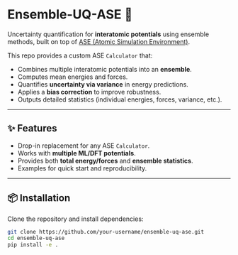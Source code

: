 # Ensemble-UQ-ASE 🚀
Uncertainty quantification for **interatomic potentials** using ensemble methods, built on top of [ASE (Atomic Simulation Environment)](https://wiki.fysik.dtu.dk/ase/).

This repo provides a custom ASE `Calculator` that:
- Combines multiple interatomic potentials into an **ensemble**.
- Computes mean energies and forces.
- Quantifies **uncertainty via variance** in energy predictions.
- Applies a **bias correction** to improve robustness.
- Outputs detailed statistics (individual energies, forces, variance, etc.).

---

## ✨ Features
- Drop-in replacement for any ASE `Calculator`.
- Works with **multiple ML/DFT potentials**.
- Provides both **total energy/forces** and **ensemble statistics**.
- Examples for quick start and reproducibility.

---

## 📦 Installation
Clone the repository and install dependencies:
```bash
git clone https://github.com/your-username/ensemble-uq-ase.git
cd ensemble-uq-ase
pip install -e .

